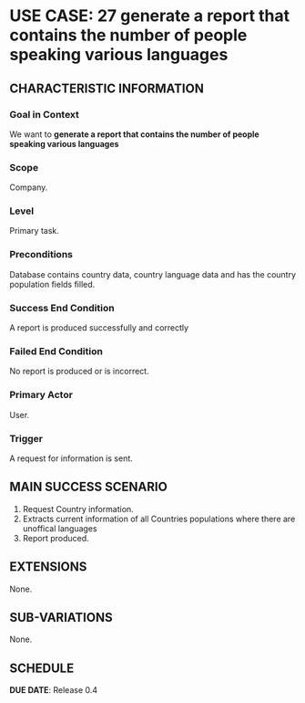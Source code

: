 # USE CASE: 27 generate a report that contains the number of people speaking various languages

## CHARACTERISTIC INFORMATION

### Goal in Context

We want to **generate a report that contains the number of people speaking various languages**

### Scope

Company.

### Level

Primary task.

### Preconditions

Database contains country data, country language data and has the country population fields filled.

### Success End Condition

A report is produced successfully and correctly

### Failed End Condition

No report is produced or is incorrect.

### Primary Actor

User.

### Trigger

A request for information is sent.

## MAIN SUCCESS SCENARIO

1. Request Country information.
2. Extracts current information of all Countries populations where there are unoffical languages
3. Report produced.

## EXTENSIONS

None.

## SUB-VARIATIONS

None.

## SCHEDULE

**DUE DATE**: Release 0.4
